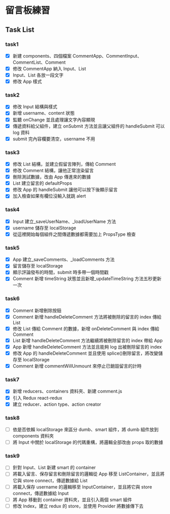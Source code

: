 # 留言板練習

## Task List

### task1

- [x] 新建 components、四個檔案 CommentApp、CommentInput、CommentList、Comment
- [x] 修改 CommentApp 納入 Input、List
- [x] Input、List 各放一段文字
- [x] 修改 App 樣式

### task2

- [x] 修改 Input 結構與樣式
- [x] 新增 username、content 狀態
- [x] 監聽 onChange 並且處理讓文字內容顯現
- [x] 傳遞資料給父組件，建立 onSubmit 方法並且讓父組件的 handleSubmit 可以 log 資料
- [x] submit 完內容欄要清空，username 不用

### task3

- [x] 修改 List 結構，並建立假留言陣列，傳給 Comment
- [x] 修改 Comment 結構，讓他正常渲染留言
- [x] 刪除測試數據，改由 App 傳進來的數據
- [x] List 建立留言的 defaultProps
- [x] 修改 App 的 handleSubmit 讓他可以按下後顯示留言
- [x] 加入檢查如果有欄位沒輸入就跳 alert

### task4

- [x] Input 建立\_saveUserName、\_loadUserName 方法
- [x] username 儲存至 localStorage
- [x] 從這裡開始每個組件之間傳遞數據都需要加上 PropsType 檢查

### task5

- [x] App 建立\_saveComments、\_loadComments 方法
- [x] 留言儲存至 localStorage
- [x] 顯示評論發布的時間，submit 時多帶一個時間戳
- [x] Comment 新增 timeString 狀態並且新增\_updateTimeString 方法五秒更新一次

### task6

- [x] Comment 新增刪除按鈕
- [x] Comment 新增 handleDeleteComment 方法將被刪除的留言的 index 傳給 List
- [x] 修改 List 傳給 Comment 的數據，新增 onDeleteComment 與 index 傳給 Comment
- [x] List 新增 handleDeleteComment 方法繼續將被刪除留言的 index 帶給 App
- [x] App 新增 handleDeleteComment 方法並且能夠 log 出被刪除留言的 index
- [x] 修改 App 的 handleDeleteComment 並且使用 splice()刪除留言，將改變儲存至 localStorage
- [x] Comment 新增 commentWillUnmount 來停止已銷毀留言的計時

### task7

- [x] 新增 reducers、containers 資料夾、新建 comment.js
- [x] 引入 Redux react-redux
- [x] 建立 reducer、action type、action creator

### task8

- [ ] 依是否依賴 localStorage 來區分 dumb、smart 組件，將 dumb 組件放到 components 資料夾
- [ ] 將 Input 中關於 localStorage 的代碼重構，將邏輯全部改由 props 取的數據

### task9

- [ ] 針對 Input、List 新建 smart 的 container
- [ ] 將載入留言、保存留言和刪除留言的邏輯從 App 移至 ListContainer，並且將它與 store connect，傳遞數據給 List
- [ ] 將載入保存 username 的邏輯移至 InputContainer，並且將它與 store connect，傳遞數據給 Input
- [ ] 將 App 移動到 container 資料夾，並且引入兩個 smart 組件
- [ ] 修改 Index，建立 redux 的 store，並使用 Provider 將數據傳下去
